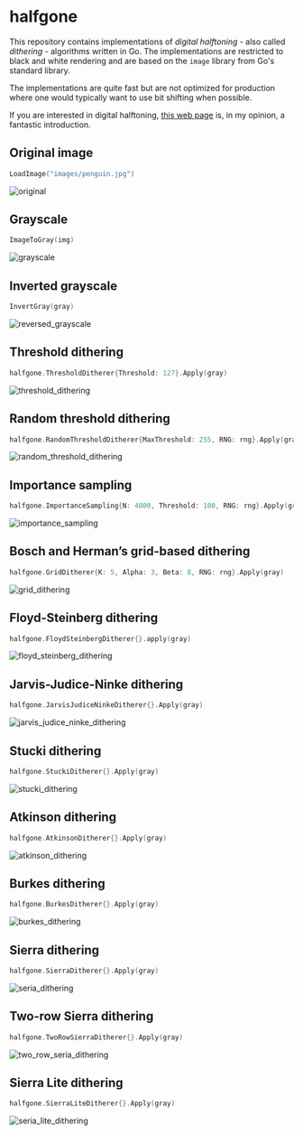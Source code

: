 # halfgone

This repository contains implementations of *digital halftoning* - also called *dithering* -  algorithms written in Go. The implementations are restricted to black and white rendering and are based on the `image` library from Go's standard library.

The implementations are quite fast but are not optimized for production where one would typically want to use bit shifting when possible.

If you are interested in digital halftoning, [this web page](http://www.efg2.com/Lab/Library/ImageProcessing/DHALF.TXT) is, in my opinion, a fantastic introduction.


## Original image

```go
LoadImage("images/penguin.jpg")
```

![original](examples/images/penguin.jpg)


## Grayscale

```go
ImageToGray(img)
```

![grayscale](examples/images/grayscale.png)


## Inverted grayscale

```go
InvertGray(gray)
```

![reversed_grayscale](examples/images/inverted_grayscale.png)


## Threshold dithering

```go
halfgone.ThresholdDitherer{Threshold: 127}.Apply(gray)
```

![threshold_dithering](examples/images/threshold_dithering.png)


## Random threshold dithering

```go
halfgone.RandomThresholdDitherer{MaxThreshold: 255, RNG: rng}.Apply(gray)
```

![random_threshold_dithering](examples/images/random_threshold_dithering.png)


## Importance sampling

```go
halfgone.ImportanceSampling{N: 4000, Threshold: 100, RNG: rng}.Apply(gray)
```

![importance_sampling](examples/images/importance_sampling.png)


## Bosch and Herman’s grid-based dithering

```go
halfgone.GridDitherer{K: 5, Alpha: 3, Beta: 8, RNG: rng}.Apply(gray)
```

![grid_dithering](examples/images/grid_dithering.png)


## Floyd-Steinberg dithering

```go
halfgone.FloydSteinbergDitherer{}.apply(gray)
```

![floyd_steinberg_dithering](examples/images/floyd_steinberg_dithering.png)


## Jarvis-Judice-Ninke dithering

```go
halfgone.JarvisJudiceNinkeDitherer{}.Apply(gray)
```

![jarvis_judice_ninke_dithering](examples/images/jarvis_judice_ninke_dithering.png)


## Stucki dithering

```go
halfgone.StuckiDitherer{}.Apply(gray)
```

![stucki_dithering](examples/images/stucki_dithering.png)


## Atkinson dithering

```go
halfgone.AtkinsonDitherer{}.Apply(gray)
```

![atkinson_dithering](examples/images/atkinson_dithering.png)


## Burkes dithering

```go
halfgone.BurkesDitherer{}.Apply(gray)
```

![burkes_dithering](examples/images/burkes_dithering.png)


## Sierra dithering

```go
halfgone.SierraDitherer{}.Apply(gray)
```

![seria_dithering](examples/images/seria_dithering.png)


## Two-row Sierra dithering

```go
halfgone.TwoRowSierraDitherer{}.Apply(gray)
```

![two_row_seria_dithering](examples/images/two_row_seria_dithering.png)


## Sierra Lite dithering

```go
halfgone.SierraLiteDitherer{}.Apply(gray)
```

![seria_lite_dithering](examples/images/seria_lite_dithering.png)

